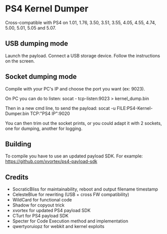 # PS4 Kernel Dumper

Cross-compatible with PS4 on 1.01, 1.76, 3.50, 3.51, 3.55, 4.05, 4.55, 4.74, 5.00, 5.01, 5.05 and 5.07.

## USB dumping mode

Launch the payload. Connect a USB storage device. Follow the instructions on the screen.

## Socket dumping mode

Compile with your PC's IP and choose the port you want (ex: 9023).

On PC you can do to listen:
	socat - tcp-listen:9023 > kernel_dump.bin

Then in a new cmd line, to send the payload:
	socat -u FILE:PS4-Kernel-Dumper.bin TCP:"PS4 IP":9020

You can then trim out the socket prints, or you could adapt it with 2 sockets, one for dumping, another for logging.

## Building

To compile you have to use an updated payload SDK. For example: https://github.com/xvortex/ps4-payload-sdk

## Credits

* SocraticBliss for maintainability, reboot and output filename timestamp
* CelesteBlue for rewriting (USB + cross FW compatibility)
* WildCard for functional code
* Shadow for copyout trick
* xvortex for updated PS4 payload SDK
* CTurt for PS4 payload SDK
* Specter for Code Execution method and implementation
* qwertyoruiopz for webkit and kernel exploits
